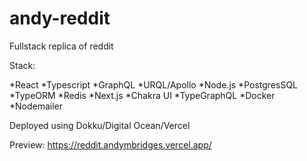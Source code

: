 # andy-reddit

Fullstack replica of reddit

Stack: 

*React
*Typescript
*GraphQL
*URQL/Apollo
*Node.js
*PostgresSQL
*TypeORM
*Redis
*Next.js
*Chakra UI 
*TypeGraphQL 
*Docker
*Nodemailer

Deployed using Dokku/Digital Ocean/Vercel

Preview: https://reddit.andymbridges.vercel.app/
